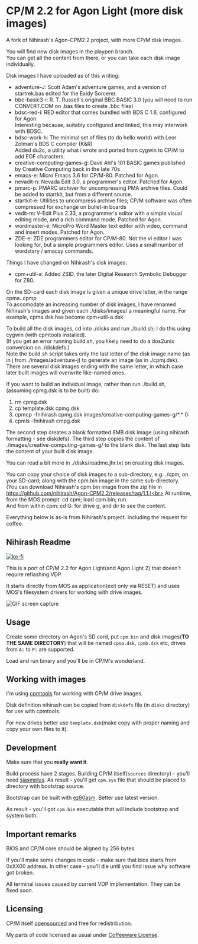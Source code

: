# CP/M 2.2 for Agon Light (more disk images)

A fork of Nihirash's Agon-CPM2.2 project, with more CP/M disk images.<p>

You will find new disk images in the playpen branch.<br>
You can get all the content from there, or you can take each disk image individually.<p>

Disk images I have uploaded as of this writing:<br>
<ul>
  <li>adventure-J:   Scott Adam's adventure games, and a version of startrek.bas edited for the Exidy Sorcerer.</li>
  <li>bbc-basic3-i:  R. T. Russell's original BBC BASIC 3.0 (you will need to run CONVERT.COM on .bas files to create .bbc files)</li>
  <li>bdsc-red-i:    RED editor that comes bundled with BDS C 1.6, configured for Agon.<br>
                  Interesting because, suitably configured and linked, this may interwork with BDSC.
                  </li>
  <li>bdsc-work-h:   The minimal set of files (to do hello world) with Leor Zolman's BDS C compiler (K&R)</br>
                 Added du2c, a utility what i wrote and ported from cygwin to CP/M to add EOF characters.</li>
  <li>creative-computing-games-g:  Dave Ahl's 101 BASIC games published by Creative Computing back in the late 70s</li>
  <li>emacs-e:     Micro Emacs 3.6 for CP/M-80. Patched for Agon.</li>
  <li>nevadit-n:   Nevada Edit 3.0, a programmer's editor. Patched for Agon.</li>
  <li>pmarc-p:     PMARC archiver for uncompressing PMA archive files. Could be added to startkit, but from a different source.</li>
  <li>startkit-e:  Utilities to uncompress archive files; CP/M software was often compressed for exchange on bullet-in boards</li>
  <li>vedit-m:     V-Edit Plus 2.33, a programmer's editor with a simple visual editing mode, and a rich command mode. Patched for Agon.</li>
  <li>wordmaster-e: MicroPro Word Master text editor with video, command and insert modes. Patched for Agon.</li>
  <li>ZDE-e:       ZDE programmers editor for CP/M-80. Not the vi editor I was looking for, but a simple programmers editor. Uses a small number of wordstary / emacsy commands. 
</ul>

Things I have changed on Nihirash's disk images:<br>
<ul>
  <li>cpm+util-a:  Added ZSID, the later Digital Research Symbolic Debugger for Z80.</li>
</ul>

On the SD-card each disk image is given a unique drive letter, in the range cpma..cpmp<br>
To accomodate an increasing number of disk images, I have renamed Nihirash's images and given each ./disks/images/ a meaningful name. For example, cpma.dsk has become cpm+util-a.dsk<p>

To build all the disk images, cd into ./disks and run ./build.sh; I do this using cygwin (with cpmtools installed).<br>
(If you get an error running build.sh, you likely need to do a dos2unix conversion on ./diskdefs.)<br>
Note the build.sh script takes only the last letter of the disk image name (as in j from ./images/adventure-j) to generate an image (as in ./cpmj.dsk).<br>
There are several disk images ending with the same letter, in which case later built images will overwrite like-named ones.<p>

If you want to build an individual image, rather than run ./build.sh, (assuming cpmg.dsk is to be built) do:
<ol>
  <li>rm cpmg.dsk</li>
  <li>cp template.dsk cpmg.dsk</li>
  <li>cpmcp -fnihirash cpmg.dsk images/creative-computing-games-g/*.* 0:</li>
  <li>cpmls -fnihirash cmpg.dsk</li>
</ol>
The second step creates a blank formatted 8MB disk image (using nihirash formatting - see diskdefs). The third step copies the content of ./images/creative-computing-games-g/ to the blank disk. The last step lists the content of your built disk image.<p>

You can read a bit more in ./disks/readme.jhr.txt on creating disk images.<p>

You can copy your choice of disk images to a sub-directory, e.g. ./cpm, on your SD-card; along with the cpm.bin image in the same sub-directory.<br>
(You can download Nihirash's cpm.bin image from the zip file in https://github.com/nihirash/Agon-CPM2.2/releases/tag/1.1.)<br>
At runtime, from the MOS prompt: cd cpm; load cpm.bin; run.<br>
And from within cpm: cd G: for drive g, and dir to see the content.<p>

Everything below is as-is from Nihirash's project. Including the request for coffee.<p>

## Nihirash Readme

[![ko-fi](https://ko-fi.com/img/githubbutton_sm.svg)](https://ko-fi.com/D1D6JVS74)

This is a port of CP/M 2.2 for Agon Light(and Agon Light 2) that doesn't require reflashing VDP.

It starts directly from MOS as application(exit only via RESET) and uses MOS's filesystem drivers for working with drive images.

![GIF screen capture](doc/cpm.gif)

## Usage

Create some directory on Agon's SD card, put `cpm.bin` and disk images(**TO THE SAME DIRECTORY**) that will be named `cpma.dsk`, `cpmb.dsk` etc, drives from `A:` to `P:` are supported.

Load and run binary and you'll be in CP/M's wonderland.

## Working with images

I'm using [cpmtools](https://github.com/lipro-cpm4l/cpmtools) for working with CP/M drive images.

Disk definition nihirash can be copied from `diskdefs` file (in `disks` directory) for use with cpmtools.

For new drives better use `template.dsk`(make copy with proper naming and copy your own files to it).

## Development

Make sure that you **really want it**.

Build process have 2 stages. Building CP/M itself(`sources` directory) - you'll need [sjasmplus](https://github.com/z00m128/sjasmplus). As result - you'll get `cpm.sys` file that should be placed to directory with bootstrap source.

Bootstrap can be built with [ez80asm](https://github.com/envenomator/agon-ez80asm). Better use latest version.

As result - you'll got `cpm.bin` executable that will include bootstrap and system both.

## Important remarks

BIOS and CP/M core should be aligned by 256 bytes.

If you'll make some changes in code - make sure that bios starts from 0xXX00 address. In other case - you'll die until you find issue why software got broken.

All terminal issues caused by current VDP implementation. They can be fixed soon.

## Licensing

CP/M itself [opensourced](https://www.theregister.com/2001/11/26/cp_m_collection_is_back/) and free for redistribution.

My parts of code licensed as usual under [Coffeeware License](LICENSE).

